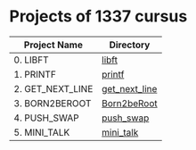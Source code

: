 # Projects of 1337 cursus


| Project Name           | Directory                            |
| ---------------------- | ------------------------------------ |
| 0. LIBFT               | [libft](./libft)                     |
| 1. PRINTF              | [printf](./printf)                   |
| 2. GET_NEXT_LINE       | [get_next_line](./get_next_line)     |
| 3. BORN2BEROOT         | [Born2beRoot](./Born2beRoot)         |
| 4. PUSH_SWAP           | [push_swap](./push_swap)             |
| 5. MINI_TALK           | [mini_talk](./mini_talk)             |
